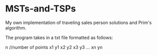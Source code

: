 # MSTs-and-TSPs
My own implementation of traveling sales person solutions and Prim's algorithm.

The program takes in a txt file formatted as follows:

n //number of points
x1 y1
x2 y2
x3 y3
...
xn yn

